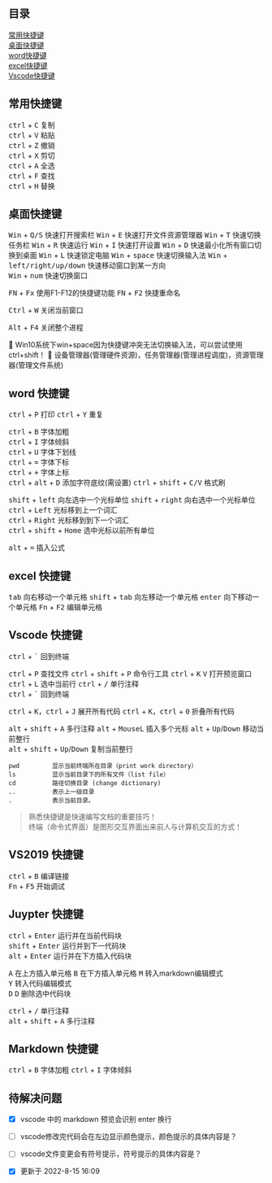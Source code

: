 ## 目录

[常用快捷键](#常用快捷键)     
[桌面快捷键](#桌面快捷键)    
[word快捷键](#word-快捷键)   
[excel快捷键](#excel-快捷键)      
[Vscode快捷键](#vscode-快捷键)    


## 常用快捷键

<kbd>ctrl</kbd> + <kbd>C</kbd> 复制  
<kbd>ctrl</kbd> + <kbd>V</kbd> 粘贴  
<kbd>ctrl</kbd> + <kbd>Z</kbd> 撤销  
<kbd>ctrl</kbd> + <kbd>X</kbd> 剪切  
<kbd>ctrl</kbd> + <kbd>A</kbd> 全选  
<kbd>ctrl</kbd> + <kbd>F</kbd> 查找  
<kbd>ctrl</kbd> + <kbd>H</kbd> 替换    

## 桌面快捷键

<kbd>Win</kbd> + <kbd>Q/S</kbd> 快速打开搜索栏
<kbd>Win</kbd> + <kbd>E</kbd> 快速打开文件资源管理器 
<kbd>Win</kbd> + <kbd>T</kbd> 快速切换任务栏 
<kbd>Win</kbd> + <kbd>R</kbd> 快速运行
<kbd>Win</kbd> + <kbd>I</kbd> 快速打开设置
<kbd>Win</kbd> + <kbd>D</kbd> 快速最小化所有窗口切换到桌面
<kbd>Win</kbd> + <kbd>L</kbd> 快速锁定电脑
<kbd>Win</kbd> + <kbd>space</kbd> 快速切换输入法
<kbd>Win</kbd> + <kbd>left/right/up/down</kbd> 快速移动窗口到某一方向   
<kbd>Win</kbd> + <kbd>num</kbd> 快速切换窗口   


<kbd>FN</kbd> + <kbd>Fx</kbd> 使用F1-F12的快捷键功能
<kbd>FN</kbd> + <kbd>F2</kbd> 快捷重命名
 
<kbd>Ctrl</kbd> + <kbd>W</kbd> 关闭当前窗口 

<kbd>Alt</kbd> + <kbd>F4</kbd> 关闭整个进程 

:memo: Win10系统下win+space因为快捷键冲突无法切换输入法，可以尝试使用ctrl+shift！
:memo: 设备管理器(管理硬件资源)，任务管理器(管理进程调度)，资源管理器(管理文件系统)

## word 快捷键

<kbd>ctrl</kbd> + <kbd>P</kbd> 打印
<kbd>ctrl</kbd> + <kbd>Y</kbd> 重复

<kbd>ctrl</kbd> + <kbd>B</kbd> 字体加粗  
<kbd>ctrl</kbd> + <kbd>I</kbd> 字体倾斜  
<kbd>ctrl</kbd> + <kbd>U</kbd> 字体下划线  
<kbd>ctrl</kbd> + <kbd>=</kbd> 字体下标  
<kbd>ctrl</kbd> + <kbd>+</kbd> 字体上标  
<kbd>ctrl</kbd> + <kbd>alt</kbd> + <kbd>D</kbd> 添加字符底纹(需设置)
<kbd>ctrl</kbd> + <kbd>shift</kbd> + <kbd>C/V</kbd> 格式刷  

<kbd>shift</kbd> + <kbd>left</kbd> 向左选中一个光标单位
<kbd>shift</kbd> + <kbd>right</kbd> 向右选中一个光标单位
<kbd>ctrl</kbd> + <kbd>Left</kbd> 光标移到上一个词汇  
<kbd>ctrl</kbd> + <kbd>Right</kbd> 光标移到到下一个词汇    
<kbd>ctrl</kbd> + <kbd>shift</kbd> + <kbd>Home</kbd> 选中光标以前所有单位 

<kbd>alt</kbd> + <kbd>=</kbd> 插入公式  


## excel 快捷键
<kbd>tab</kbd> 向右移动一个单元格
<kbd>shift</kbd> + <kbd>tab</kbd> 向左移动一个单元格
<kbd>enter</kbd> 向下移动一个单元格
<kbd>Fn</kbd> + <kbd>F2</kbd> 编辑单元格

## Vscode 快捷键

<kbd>ctrl</kbd> + <kbd>`</kbd> 回到终端

<kbd>ctrl</kbd> + <kbd>P</kbd> 查找文件 
<kbd>ctrl</kbd> + <kbd>shift</kbd> + <kbd>P</kbd> 命令行工具 
<kbd>ctrl</kbd> + <kbd>K</kbd> <kbd>V</kbd> 打开预览窗口
<kbd>ctrl</kbd> + <kbd>L</kbd> 选中当前行
<kbd>ctrl</kbd> + <kbd>/</kbd> 单行注释   
<kbd>ctrl</kbd> + <kbd>`</kbd> 回到终端

<kbd>ctrl</kbd> + <kbd>K</kbd>，<kbd>ctrl</kbd> + <kbd>J</kbd> 展开所有代码
<kbd>ctrl</kbd> + <kbd>K</kbd>，<kbd>ctrl</kbd> + <kbd>0</kbd> 折叠所有代码 

<kbd>alt</kbd> + <kbd>shift</kbd> + <kbd>A</kbd> 多行注释
<kbd>alt</kbd> + <kbd>MouseL</kbd> 插入多个光标
<kbd>alt</kbd> + <kbd>Up</kbd>/<kbd>Down</kbd> 移动当前整行      
<kbd>alt</kbd> + <kbd>shift</kbd> + <kbd>Up</kbd>/<kbd>Down</kbd> 复制当前整行

```
pwd         显示当前终端所在目录（print work directory）
ls          显示当前目录下的所有文件（list file） 
cd          路径切换目录 (change dictionary)
..          表示上一级目录 
.           表示当前目录。  
```
  
> 熟悉快捷键是快速编写文档的重要技巧！  
> 终端（命令式界面）是图形交互界面出来前人与计算机交互的方式！ 
## VS2019 快捷键

<kbd>ctrl</kbd> + <kbd>B</kbd> 编译链接  
<kbd>Fn</kbd> + <kbd>F5</kbd> 开始调试  

## Juypter 快捷键

<kbd>ctrl</kbd> + <kbd>Enter</kbd> 运行并在当前代码块  
<kbd>shift</kbd> + <kbd>Enter</kbd> 运行并到下一代码块  
<kbd>alt</kbd> + <kbd>Enter</kbd> 运行并在下方插入代码块  

<kbd>A</kbd> 在上方插入单元格 
<kbd>B</kbd> 在下方插入单元格 
<kbd>M</kbd> 转入markdown编辑模式   
<kbd>Y</kbd>   转入代码编辑模式    
<kbd>D</kbd> <kbd>D</kbd> 删除选中代码块  

<kbd>ctrl</kbd> + <kbd>/</kbd> 单行注释   
<kbd>alt</kbd> + <kbd>shift</kbd> + <kbd>A</kbd> 多行注释    
 


## Markdown 快捷键
<kbd>ctrl</kbd> + <kbd>B</kbd> 字体加粗
<kbd>ctrl</kbd> + <kbd>I</kbd> 字体倾斜
 

## 待解决问题
- [x] vscode 中的 markdown 预览会识别 enter 换行
- [ ] vscode修改完代码会在左边显示颜色提示，颜色提示的具体内容是？
- [ ] vscode文件变更会有符号提示，符号提示的具体内容是？

- [x] 更新于 2022-8-15 16:09